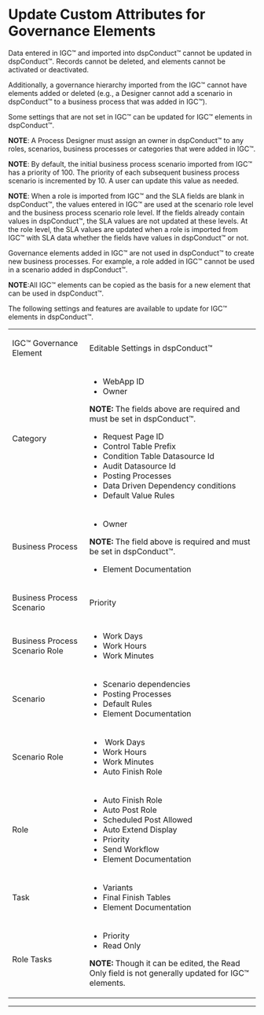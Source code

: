 # Update Custom Attributes for Governance Elements

Data entered in IGC™ and imported into dspConduct™ cannot be updated in
dspConduct™. Records cannot be deleted, and elements cannot be activated
or deactivated.

Additionally, a governance hierarchy imported from the IGC™ cannot have
elements added or deleted (e.g., a Designer cannot add a scenario in
dspConduct™ to a business process that was added in IGC™).

Some settings that are not set in IGC™ can be updated for IGC™ elements
in dspConduct™.

**NOTE**: A Process Designer must assign an owner in dspConduct™ to any
roles, scenarios, business processes or categories that were added in
IGC™.

**NOTE**: By default, the initial business process scenario imported
from IGC™ has a priority of 100. The priority of each subsequent
business process scenario is incremented by 10. A user can update this
value as needed.

**NOTE**: When a role is imported from IGC™ and the SLA fields are blank
in dspConduct™, the values entered in IGC™ are used at the scenario role
level and the business process scenario role level. If the fields
already contain values in dspConduct™, the SLA values are not updated at
these levels. At the role level, the SLA values are updated when a role
is imported from IGC™ with SLA data whether the fields have values in
dspConduct™ or not.

Governance elements added in IGC™ are not used in dspConduct™ to create
new business processes. For example, a role added in IGC™ cannot be used
in a scenario added in dspConduct™.

**NOTE**:All IGC™ elements can be copied as the basis for a new element
that can be used in dspConduct™.

The following settings and features are available to update for IGC™
elements in dspConduct™.

<table>
<tbody>
<tr class="odd">
<td><p>IGC™ Governance Element</p></td>
<td><p>Editable Settings in dspConduct™</p></td>
</tr>
<tr class="even">
<td><p>Category</p></td>
<td><ul>
<li>WebApp ID</li>
<li>Owner</li>
</ul>
<p><strong>NOTE:</strong> The fields above are required and must be set in dspConduct™.</p>
<ul>
<li>Request Page ID</li>
<li>Control Table Prefix</li>
<li>Condition Table Datasource Id</li>
<li>Audit Datasource Id</li>
<li>Posting Processes</li>
<li>Data Driven Dependency conditions</li>
<li>Default Value Rules</li>
</ul></td>
</tr>
<tr class="odd">
<td><p>Business Process</p></td>
<td><ul>
<li>Owner</li>
</ul>
<p><strong>NOTE:</strong> The field above is required and must be set in dspConduct™.</p>
<ul>
<li>Element Documentation</li>
</ul></td>
</tr>
<tr class="even">
<td><p>Business Process Scenario</p></td>
<td><p>Priority</p></td>
</tr>
<tr class="odd">
<td><p>Business Process Scenario Role</p></td>
<td><ul>
<li>Work Days</li>
<li>Work Hours</li>
<li>Work Minutes</li>
</ul></td>
</tr>
<tr class="even">
<td><p>Scenario</p></td>
<td><ul>
<li>Scenario dependencies</li>
<li>Posting Processes</li>
<li>Default Rules</li>
<li>Element Documentation</li>
</ul></td>
</tr>
<tr class="odd">
<td><p>Scenario Role</p></td>
<td><ul>
<li> Work Days</li>
<li>Work Hours</li>
<li>Work Minutes</li>
<li>Auto Finish Role</li>
</ul></td>
</tr>
<tr class="even">
<td><p>Role</p></td>
<td><ul>
<li>Auto Finish Role</li>
<li>Auto Post Role</li>
<li>Scheduled Post Allowed</li>
<li>Auto Extend Display</li>
<li>Priority</li>
<li>Send Workflow</li>
<li>Element Documentation</li>
</ul></td>
</tr>
<tr class="odd">
<td><p>Task</p></td>
<td><ul>
<li>Variants</li>
<li>Final Finish Tables</li>
<li>Element Documentation</li>
</ul></td>
</tr>
<tr class="even">
<td><p>Role Tasks</p></td>
<td><ul>
<li>Priority</li>
<li>Read Only</li>
</ul>
<p><strong>NOTE:</strong> Though it can be edited, the Read Only field is not generally updated for IGC™ elements.</p></td>
</tr>
</tbody>
</table>

<div>

-----

</div>
